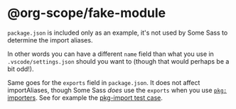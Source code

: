 # @org-scope/fake-module

`package.json` is included only as an example, it's not used by Some Sass to determine the import aliases.

In other words you can have a different `name` field than what you use in `.vscode/settings.json` should you want to (though that would perhaps be a bit odd!).

Same goes for the `exports` field in `package.json`. It does not affect importAliases, though Some Sass _does_ use the `exports` when you use
[`pkg:` importers](https://sass-lang.com/documentation/at-rules/use/#node-js-package-importer). See for example the [pkg-import test case](../../../../defaults-scss/workspace/pkg-import/).
